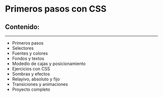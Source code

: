 <h1> Primeros pasos con CSS </h1>
<h2> Contenido: </h2>
<hr>
<ul>
  <li>Primeros pasos </li>
  <li>Selectores </li>
  <li>Fuentes y colores </li>
  <li>Fondos y textos </li>
  <li>Modedlo de cajas y posicionamiento </li>
  <li>Ejercicios con CSS </li>
  <li>Sombras y efectos </li>
  <li>Relayivo, absoluto y fijo </li>
  <li>Transiciones y animaciones </li>
  <li>Proyecto completo </li>
</ul>
